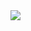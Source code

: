 <img src="https://github.com/musauyumaz/CSharp/blob/main/Gen%C3%A7ay%20Y%C4%B1ld%C4%B1z/Asp.NET%20Core%205.0%20E%C4%9Fitimi/22)%20Asp.NET%20Core%205.0%20-%20TagHelpers%20Nedir%20Nas%C4%B1l%20Kullan%C4%B1l%C4%B1r/Ekran%20g%C3%B6r%C3%BCnt%C3%BCs%C3%BC%202022-07-11%20134705.png" width="auto">
